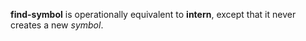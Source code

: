 **find-symbol** is operationally equivalent to **intern**, except that it never creates a new *symbol*. 